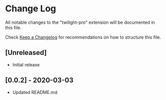 # Change Log

All notable changes to the "twilight-pro" extension will be documented in this file.

Check [Keep a Changelog](http://keepachangelog.com/) for recommendations on how to structure this file.

## [Unreleased]

- Initial release

## [0.0.2] - 2020-03-03

- Updated README.md

